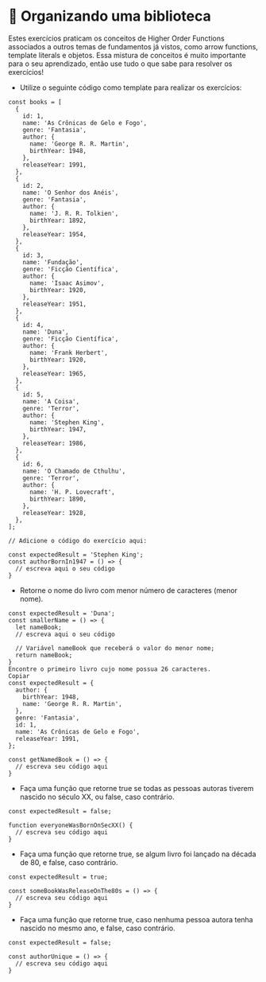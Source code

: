 # 🚀 Organizando uma biblioteca
Estes exercícios praticam os conceitos de Higher Order Functions associados a outros temas de fundamentos já vistos, como arrow functions, template literals e objetos. Essa mistura de conceitos é muito importante para o seu aprendizado, então use tudo o que sabe para resolver os exercícios!

* Utilize o seguinte código como template para realizar os exercícios:

```
const books = [
  {
    id: 1,
    name: 'As Crônicas de Gelo e Fogo',
    genre: 'Fantasia',
    author: {
      name: 'George R. R. Martin',
      birthYear: 1948,
    },
    releaseYear: 1991,
  },
  {
    id: 2,
    name: 'O Senhor dos Anéis',
    genre: 'Fantasia',
    author: {
      name: 'J. R. R. Tolkien',
      birthYear: 1892,
    },
    releaseYear: 1954,
  },
  {
    id: 3,
    name: 'Fundação',
    genre: 'Ficção Científica',
    author: {
      name: 'Isaac Asimov',
      birthYear: 1920,
    },
    releaseYear: 1951,
  },
  {
    id: 4,
    name: 'Duna',
    genre: 'Ficção Científica',
    author: {
      name: 'Frank Herbert',
      birthYear: 1920,
    },
    releaseYear: 1965,
  },
  {
    id: 5,
    name: 'A Coisa',
    genre: 'Terror',
    author: {
      name: 'Stephen King',
      birthYear: 1947,
    },
    releaseYear: 1986,
  },
  {
    id: 6,
    name: 'O Chamado de Cthulhu',
    genre: 'Terror',
    author: {
      name: 'H. P. Lovecraft',
      birthYear: 1890,
    },
    releaseYear: 1928,
  },
];

// Adicione o código do exercício aqui:
```

```
const expectedResult = 'Stephen King';
const authorBornIn1947 = () => {
  // escreva aqui o seu código
}
```

* Retorne o nome do livro com menor número de caracteres (menor nome).

```
const expectedResult = 'Duna';
const smallerName = () => {
  let nameBook;
  // escreva aqui o seu código

  // Variável nameBook que receberá o valor do menor nome;
  return nameBook;
}
Encontre o primeiro livro cujo nome possua 26 caracteres.
Copiar
const expectedResult = {
  author: {
    birthYear: 1948,
    name: 'George R. R. Martin',
  },
  genre: 'Fantasia',
  id: 1,
  name: 'As Crônicas de Gelo e Fogo',
  releaseYear: 1991,
};

const getNamedBook = () => {
  // escreva seu código aqui
}
```

* Faça uma função que retorne true se todas as pessoas autoras tiverem nascido no século XX, ou false, caso contrário.

```
const expectedResult = false;

function everyoneWasBornOnSecXX() {
  // escreva seu código aqui
}
```

* Faça uma função que retorne true, se algum livro foi lançado na década de 80, e false, caso contrário.

```
const expectedResult = true;

const someBookWasReleaseOnThe80s = () => {
  // escreva seu código aqui
}
```

* Faça uma função que retorne true, caso nenhuma pessoa autora tenha nascido no mesmo ano, e false, caso contrário.

```
const expectedResult = false;

const authorUnique = () => {
  // escreva seu código aqui
}
```